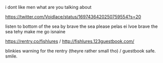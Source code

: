 i dont like men what are you talking about

https://twitter.com/Voidlace/status/1697436420250759554?s=20

listen to bottom of the sea by brave the sea please pelas ei lvoe brave the sea tehy make me go isnaine

https://rentry.co/fishlures / http://fishlures.123guestbook.com/

blinkies warning for the rentry (theyre rather small tho) / guestbook safe. smile.


